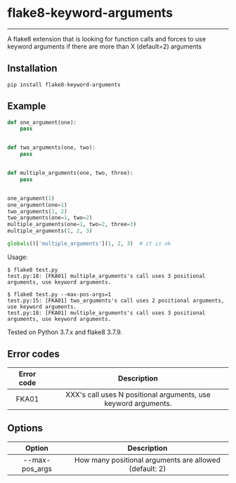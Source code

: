 # flake8-keyword-arguments

___

A flake8 extension that is looking for function calls and forces to use keyword arguments if there are more than X (default=2) arguments


## Installation

```
pip install flake8-keyword-arguments
```

## Example

```python
def one_argument(one):
    pass


def two_arguments(one, two):
    pass


def multiple_arguments(one, two, three):
    pass


one_argument(1)
one_argument(one=1)
two_arguments(1, 2)
two_arguments(one=1, two=2)
multiple_arguments(one=1, two=2, three=3)
multiple_arguments(1, 2, 3)

globals()['multiple_arguments'](1, 2, 3)  # it is ok
```

Usage:

```terminal
$ flake8 test.py
test.py:18: [FKA01] multiple_arguments's call uses 3 positional arguments, use keyword arguments.

$ flake8 test.py --max-pos-args=1
test.py:15: [FKA01] two_arguments's call uses 2 positional arguments, use keyword arguments.
test.py:18: [FKA01] multiple_arguments's call uses 3 positional arguments, use keyword arguments.
```

Tested on Python 3.7.x and flake8 3.7.9.

## Error codes

| Error code |                     Description                                |
|:----------:|:--------------------------------------------------------------:|
|   FKA01    | XXX's call uses N positional arguments, use keyword arguments. |


## Options
| Option             |                     Description                        |
|:------------------:|:------------------------------------------------------:|
|   --max-pos_args   | How many positional arguments are allowed (default: 2) |
